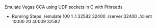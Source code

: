 Emulate Vegas CCA using UDP sockets in C with Pthreads



- Running Steps
./emulate 100 1 .1 32582 32400
  ./server 32400
  ./client 10000 20 40009 32582

